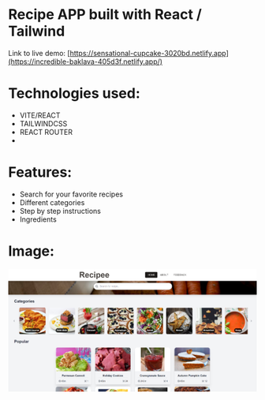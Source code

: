 # Recipe APP built with React / Tailwind

Link to live demo: [https://sensational-cupcake-3020bd.netlify.app](https://incredible-baklava-405d3f.netlify.app/)

# Technologies used:
- VITE/REACT
- TAILWINDCSS
- REACT ROUTER
- 
# Features:
- Search for your favorite recipes
- Different categories
- Step by step instructions
- Ingredients

# Image:

![Image Alt Text](screenshot/recipee.png)
